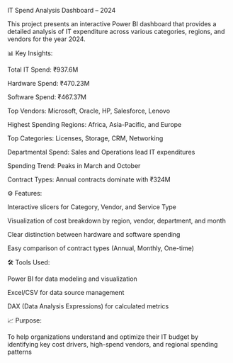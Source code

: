 IT Spend Analysis Dashboard – 2024

This project presents an interactive Power BI dashboard that provides a detailed analysis of IT expenditure across various categories, regions, and vendors for the year 2024.

📊 Key Insights:

Total IT Spend: ₹937.6M

Hardware Spend: ₹470.23M

Software Spend: ₹467.37M

Top Vendors: Microsoft, Oracle, HP, Salesforce, Lenovo

Highest Spending Regions: Africa, Asia-Pacific, and Europe

Top Categories: Licenses, Storage, CRM, Networking

Departmental Spend: Sales and Operations lead IT expenditures

Spending Trend: Peaks in March and October

Contract Types: Annual contracts dominate with ₹324M

⚙️ Features:

Interactive slicers for Category, Vendor, and Service Type

Visualization of cost breakdown by region, vendor, department, and month

Clear distinction between hardware and software spending

Easy comparison of contract types (Annual, Monthly, One-time)

🛠️ Tools Used:

Power BI for data modeling and visualization

Excel/CSV for data source management

DAX (Data Analysis Expressions) for calculated metrics

📈 Purpose:

To help organizations understand and optimize their IT budget by identifying key cost drivers, high-spend vendors, and regional spending patterns
